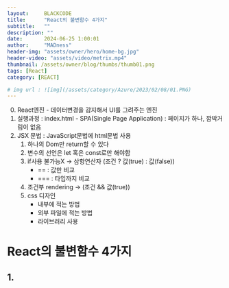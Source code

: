 ```yaml
---
layout:     BLACKCODE
title:      "React의 불변함수 4가지"
subtitle:   ""
description: ""
date:       2024-06-25 1:00:01
author:     "MADness"
header-img: "assets/owner/hero/home-bg.jpg"
header-video: "assets/video/metrix.mp4"
thumbnail: /assets/owner/blog/thumbs/thumb01.png
tags: [React]
category: [REACT]

# img url : ![img](/assets/category/Azure/2023/02/08/01.PNG)
---
```


0. React엔진 - 데이터변경을 감지해서 UI를 그려주는 엔진
1. 실행과정 : index.html - SPA(Single Page Application) : 페이지가 하나, 깜박거림이 없음
2. JSX 문법 : JavaScript문법에 html문법 사용
    1. 하나의 Dom만 return할 수 있다
    2. 변수의 선언은 let 혹은 const로만 해야함
    3. if사용 불가능X -> 삼항연산자 (조건 ? 값(true) : 값(false))
        - == : 값만 비교
        - === : 타입까지 비교
    4. 조건부 rendering -> (조건 && 값(true))
    5. css 디자인
        - 내부에 적는 방법
        - 외부 파일에 적는 방법
        - 라이브러리 사용

# React의 불변함수 4가지
## 1.